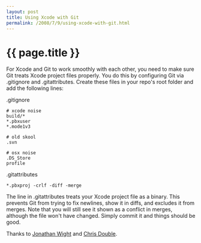 ```yaml
--- 
layout: post
title: Using Xcode with Git
permalink: /2008/7/9/using-xcode-with-git.html
---
```


{{ page.title }}
================

For Xcode and Git to work smoothly with each other, you need to make sure Git treats Xcode project files properly.  You do this by configuring Git via .gitignore and .gitattributes.  Create these files in your repo's root folder and add the following lines:

\.gitignore

	# xcode noise
	build/*
	*.pbxuser
	*.mode1v3

	# old skool
	.svn

	# osx noise
	.DS_Store
	profile

\.gitattributes

	*.pbxproj -crlf -diff -merge

The line in .gitattributes treats your Xcode project file as a binary.  This prevents Git from trying to fix newlines, show it in diffs, and excludes it from merges.  Note that you will still see it shown as a conflict in merges, although the file won't have changed.  Simply commit it and things should be good.

Thanks to [Jonathan Wight](http://twitter.com/schwa/statuses/853833491) and [Chris Double](http://www.bluishcoder.co.nz/2007/09/git-binary-files-and-cherry-picking.html).
